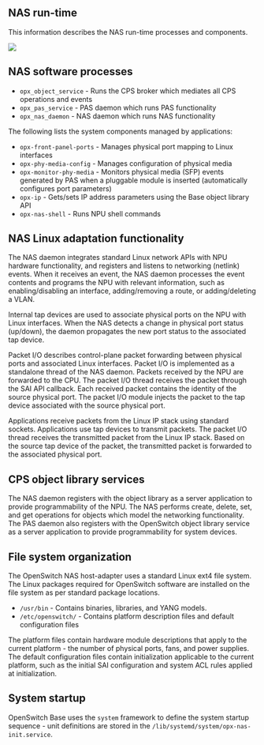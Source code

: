 ## NAS run-time
This information describes the NAS run-time processes and components.

![](https://github.com/amybuck/opx-docs/edit/master/images/run_time.png)

## NAS software processes

- `opx_object_service` - Runs the CPS broker which mediates all CPS operations and events
- `opx_pas_service` - PAS daemon which runs PAS functionality
- `opx_nas_daemon` - NAS daemon which runs NAS functionality

The following lists the system components managed by applications:
- `opx-front-panel-ports` - Manages physical port mapping to Linux interfaces
- `opx-phy-media-config` - Manages configuration of physical media
- `opx-monitor-phy-media` - Monitors physical media (SFP) events generated by PAS when a pluggable module is inserted (automatically configures port parameters)
- `opx-ip` - Gets/sets IP address parameters using the Base object library API
- `opx-nas-shell` - Runs NPU shell commands

## NAS Linux adaptation functionality
The NAS daemon integrates standard Linux network APIs with NPU hardware functionality, and registers and listens to networking (netlink) events. When it receives an event, the NAS daemon processes the event contents and programs the NPU with relevant information, such as enabling/disabling an interface, adding/removing a route, or adding/deleting a VLAN.

Internal tap devices are used to associate physical ports on the NPU with Linux interfaces. When the NAS detects a change in physical port status (up/down), the daemon propagates the new port status to the associated tap device.

Packet I/O describes control-plane packet forwarding between physical ports and associated Linux interfaces. Packet I/O is implemented as a standalone thread of the NAS daemon. Packets received by the NPU are forwarded to the CPU. The packet I/O thread receives the packet through the SAI API callback. Each received packet contains the identity of the source physical port. The packet I/O module injects the packet to the tap device associated with the source physical port.

Applications receive packets from the Linux IP stack using standard sockets. Applications use tap devices to transmit packets. The packet I/O thread receives the transmitted packet from the Linux IP stack. Based on the source tap device of the packet, the transmitted packet is forwarded to the associated physical port.

## CPS object library services

The NAS daemon registers with the object library as a server application to provide programmability of the NPU. The NAS performs create, delete, set, and get operations for objects which model the networking functionality. The PAS daemon also registers with the OpenSwitch object library service as a server application to provide programmability for system devices.

## File system organization
The OpenSwitch NAS host-adapter uses a standard Linux ext4 file system. The Linux packages required for OpenSwitch software are installed on the file system as per standard package locations.

- `/usr/bin` - Contains binaries, libraries, and YANG models.
- `/etc/openswitch/` - Contains platform description files and default configuration files

The platform files contain hardware module descriptions that apply to the current platform - the number of physical ports, fans, and power supplies. The default configuration files contain initialization applicable to the current platform, such as the initial SAI configuration and system ACL rules applied at initialization.

## System startup
OpenSwitch Base uses the `system` framework to define the system startup sequence - unit definitions are stored in the `/lib/systemd/system/opx-nas-init.service`.
